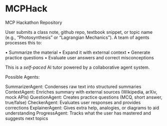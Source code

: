 # MCPHack
MCP Hackathon Repository

User submits a class note, github repo, textbook snippet, or topic name (e.g., “Photosynthesis” or “Lagrangian Mechanics”). A team of agents processes this to:

•	Summarize the material
•	Expand it with external context
•	Generate practice questions
•	Evaluate user answers and correct misconceptions

This is a *self-paced* AI tutor powered by a collaborative agent system.

Possible Agents:

SummarizerAgent: Condenses raw text into structured summaries
ContextAgent: Enriches summary with external sources (Wikipedia, arXiv, mock APIs)
QuestionAgent: Creates practice questions (MCQ, short answer, true/false)
CheckerAgent: Evaluates user responses and provides corrections
ExplainerAgent: Gives extra help, analogies, or diagrams to aid understanding
ProgressAgent: Tracks what the user has mastered and suggests next topics
